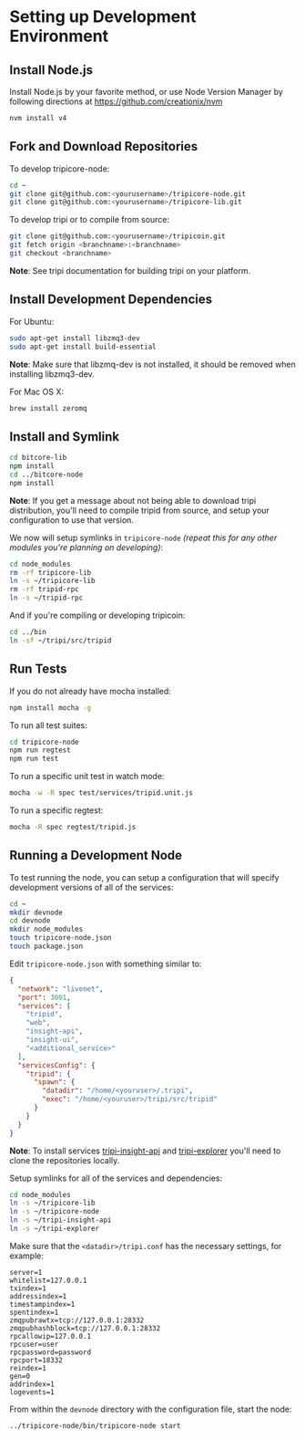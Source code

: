 # Setting up Development Environment

## Install Node.js

Install Node.js by your favorite method, or use Node Version Manager by following directions at https://github.com/creationix/nvm

```bash
nvm install v4
```

## Fork and Download Repositories

To develop tripicore-node:

```bash
cd ~
git clone git@github.com:<yourusername>/tripicore-node.git
git clone git@github.com:<yourusername>/tripicore-lib.git
```

To develop tripi or to compile from source:

```bash
git clone git@github.com:<yourusername>/tripicoin.git
git fetch origin <branchname>:<branchname>
git checkout <branchname>
```
**Note**: See tripi documentation for building tripi on your platform.


## Install Development Dependencies

For Ubuntu:
```bash
sudo apt-get install libzmq3-dev
sudo apt-get install build-essential
```
**Note**: Make sure that libzmq-dev is not installed, it should be removed when installing libzmq3-dev.


For Mac OS X:
```bash
brew install zeromq
```

## Install and Symlink

```bash
cd bitcore-lib
npm install
cd ../bitcore-node
npm install
```
**Note**: If you get a message about not being able to download tripi distribution, you'll need to compile tripid from source, and setup your configuration to use that version.


We now will setup symlinks in `tripicore-node` *(repeat this for any other modules you're planning on developing)*:
```bash
cd node_modules
rm -rf tripicore-lib
ln -s ~/tripicore-lib
rm -rf tripid-rpc
ln -s ~/tripid-rpc
```

And if you're compiling or developing tripicoin:
```bash
cd ../bin
ln -sf ~/tripi/src/tripid
```

## Run Tests

If you do not already have mocha installed:
```bash
npm install mocha -g
```

To run all test suites:
```bash
cd tripicore-node
npm run regtest
npm run test
```

To run a specific unit test in watch mode:
```bash
mocha -w -R spec test/services/tripid.unit.js
```

To run a specific regtest:
```bash
mocha -R spec regtest/tripid.js
```

## Running a Development Node

To test running the node, you can setup a configuration that will specify development versions of all of the services:

```bash
cd ~
mkdir devnode
cd devnode
mkdir node_modules
touch tripicore-node.json
touch package.json
```

Edit `tripicore-node.json` with something similar to:
```json
{
  "network": "livenet",
  "port": 3001,
  "services": [
    "tripid",
    "web",
    "insight-api",
    "insight-ui",
    "<additional_service>"
  ],
  "servicesConfig": {
    "tripid": {
      "spawn": {
        "datadir": "/home/<youruser>/.tripi",
        "exec": "/home/<youruser>/tripi/src/tripid"
      }
    }
  }
}
```

**Note**: To install services [tripi-insight-api](https://github.com/tripiproject/insight-api) and [tripi-explorer](https://github.com/tripiproject/tripi-explorer) you'll need to clone the repositories locally.

Setup symlinks for all of the services and dependencies:

```bash
cd node_modules
ln -s ~/tripicore-lib
ln -s ~/tripicore-node
ln -s ~/tripi-insight-api
ln -s ~/tripi-explorer
```

Make sure that the `<datadir>/tripi.conf` has the necessary settings, for example:
```
server=1
whitelist=127.0.0.1
txindex=1
addressindex=1
timestampindex=1
spentindex=1
zmqpubrawtx=tcp://127.0.0.1:28332
zmqpubhashblock=tcp://127.0.0.1:28332
rpcallowip=127.0.0.1
rpcuser=user
rpcpassword=password
rpcport=18332
reindex=1
gen=0
addrindex=1
logevents=1
```

From within the `devnode` directory with the configuration file, start the node:
```bash
../tripicore-node/bin/tripicore-node start
```